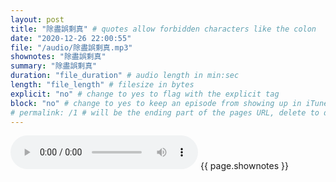 ```yaml
---
layout: post
title: "除盡誤剩真" # quotes allow forbidden characters like the colon
date: "2020-12-26 22:00:55"
file: "/audio/除盡誤剩真.mp3"
shownotes: "除盡誤剩真"
summary: "除盡誤剩真"
duration: "file_duration" # audio length in min:sec
length: "file_length" # filesize in bytes
explicit: "no" # change to yes to flag with the explicit tag
block: "no" # change to yes to keep an episode from showing up in iTunes
# permalink: /1 # will be the ending part of the pages URL, delete to default to the title
---
```


<audio controls>
<source src="{{site.url}}{{site.baseurl}}{{ page.file }}" type="audio/x-mp3">
Your browser does not support the audio element.
</audio>
{{ page.shownotes }}
